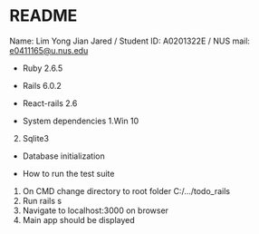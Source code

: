 # README

Name: Lim Yong Jian Jared /
Student ID: A0201322E /
NUS mail: e0411165@u.nus.edu

* Ruby 2.6.5
* Rails 6.0.2
* React-rails 2.6

* System dependencies
1.Win 10
2. Sqlite3

* Database initialization

* How to run the test suite
1. On CMD change directory to root folder C:/.../todo_rails
2. Run rails s
3. Navigate to localhost:3000 on browser
4. Main app should be displayed 
